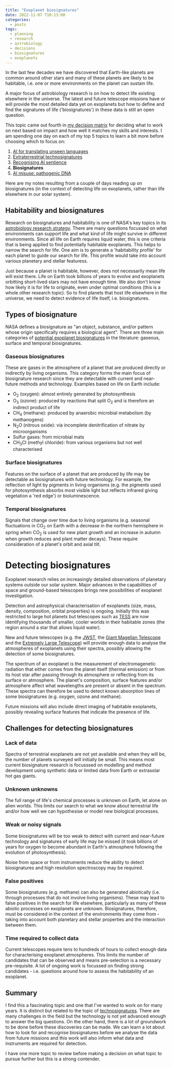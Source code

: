 ```yaml
---
title: "Exoplanet biosignatures"
date: 2022-11-07 T10:13:00
categories:
  - posts
tags:
  - planning
  - research
  - astrobiology
  - decisions
  - biosignatures
  - exoplanets
---
```


In the last few decades we have discovered that Earth-like planets are common around other stars and many of these planets are likely to be habitable, i.e. one or more environments on the planet can sustain life.

A major focus of astrobiology research is on how to detect life existing elsewhere in the universe. The latest and future telescope missions have or will provide the most detailed data yet on exoplanets but how to define and find the signatures of life ('biosignatures') in these data is still an open question. 

This topic came out fourth in [my decision matrix][choosing-research-topic] for deciding what to work on next based on impact and how well it matches my skills and interests. I am spending one day on each of my top 5 topics to learn a bit more before choosing which to focus on:

1. [AI for translating unseen languages][ai-nonhuman-language]
2. [Extraterrestrial technosignatures][technosignatures]
3. [Recognising AI sentience][ai-sentience]
4. **Biosignatures**
5. [AI misuse: pathogenic DNA][ai-misuse-pathogenic-dna]
   
Here are my notes resulting from a couple of days reading up on biosignatures (in the context of detecting life on exoplanets, rather than life elsewhere in our solar system).

## Habitability and biosignatures
Research on biosignatures and habitability is one of NASA's key topics in its [astrobiology research strategy][nasa-astrobiology-strategy]. There are many questions focussed on what environments can support life and what kind of life might survive in different environments. Since all life on Earth requires liquid water, this is one criteria that is being applied to find potentially habitable exoplanets. This helps to narrow the search for life. One aim is to generate a 'habitability profile' for each planet to guide our search for life. This profile would take into account various planetary and stellar featuress.

Just because a planet is habitable, however, does not necessarily mean life will exist there. Life on Earth took billions of years to evolve and exoplanets orbitting short-lived stars may not have enough time. We also don't know how likely it is for life to originate, even under optimal conditions (this is a whole other research topic). So to find planets that host life elsewhere in the universe, we need to detect evidence of life itself, i.e. biosignatures. 

## Types of biosignature
NASA defines a biosignature as "an object, substance, and/or pattern whose origin specifically requires a biological agent". There are three main categories of [potential exoplanet biosignatures][schweiterman-2018] in the literature: gaseous, surface and temporal biosignatures.

### Gaseous biosignatures
These are gases in the atmosphere of a planet that are produced directly or indirectly by living organisms. This category forms the main focus of biosignature research since they are detectable with current and near-future methods and technology. Examples based on life on Earth include:
- O<sub>2</sub> (oxygen): almost entirely generated by photosynthesis
- O<sub>3</sub> (ozone): produced by reactions that split O<sub>2</sub> and is therefore an indirect product of life
- CH<sub>4</sub> (methane): produced by anaerobic microbial metabolism (by methanogens) 
- N<sub>2</sub>O (nitrous oxide): via incomplete denitrification of nitrate by microorganisms
- Sulfur gases: from microbial mats
- CH<sub>3</sub>Cl (methyl chloride): from various organisms but not well characterised

### Surface biosignatures
Features on the surface of a planet that are produced by life may be detectable as biosignatures with future technology. For example, the reflection of light by pigments in living organisms (e.g. the pigments used for photosynthesis absorbs most visible light but reflects infrared giving vegetation a 'red edge') or bioluminescence.

### Temporal biosignatures
Signals that change over time due to living organisms (e.g. seasonal fluctuations in CO<sub>2</sub> on Earth with a decrease in the northern hemisphere in spring when CO<sub>2</sub> is used for new plant growth and an increase in autumn when growth reduces and plant matter decays). These require consideration of a planet's orbit and axial tilt.

# Detecting biosignatures
Exoplanet research relies on increasingly detailed observations of planetary systems outside our solar system. Major advances in the capabilities of space and ground-based telescopes brings new possibilities of exoplanet investigation. 

Detection and astrophysical characterisation of exoplanets (size, mass, density, composition, orbital properties) is ongoing. Initially this was restricted to large hot planets but telescopes such as [TESS][tess] are now identifying thousands of smaller, cooler worlds in their habitable zones (the region around a star that allows liquid water).

New and future telescopes (e.g. the [JWST][jwst], the [Giant Magellan Telescope][elt-gmt] and the [Extremely Large Telescope][elt-elt]) will provide enough data to analyse the atmospheres of exoplanets using their spectra, possibly allowing the detection of some biosignatures. 

The spectrum of an exoplanet is the measurement of electromagenetic radiation that either comes from the planet itself (thermal emission) or from its host star after passing through its atmosphere or reflecting from its surface or atmosphere. The planet's composition, surface features and/or atmosphere affect what wavelengths are present or absent in the spectrum. These spectra can therefore be used to detect known absorption lines of some biosignatures (e.g. oxygen, ozone and methane).

Future missions will also include direct imaging of habitable exoplanets, possibly revealing surface features that indicate the presence of life.

## Challenges for detecting biosignatures

### Lack of data
Spectra of terrestrial exoplanets are not yet available and when they will be, the number of planets surveyed will initially be small. This means most current biosignature research is focusssed on modelling and method development using synthetic data or limited data from Earth or extrasolar hot gas giants. 

### Unknown unknowns
The full range of life's chemical processes is unknown on Earth, let alone on alien worlds. This limits our search to what we know about terrestrial life and/or how well we can hypothesise or model new biological processes.

### Weak or noisy signals
Some biosignatures will be too weak to detect with current and near-future technology and signatures of early life may be missed (it took billions of years for oxygen to become abundant in Earth's atmosphere following the evolution of photosynthesis).

Noise from space or from instruments reduce the ability to detect biosignatures and high resolution spectroscopy may be required. 

### False positives
Some biosignatures (e.g. methane) can also be generated abiotically (i.e. through processes that do not involve living organisms). These may lead to false positives in the search for life elsewhere, particularly as many of these abiotic processes on exoplanets are unknown. Biosignatures, therefore, must be considered in the context of the environments they come from - taking into account both planetary and stellar properties and the interaction between them.

### Time required to collect data
Current telescopes require tens to hundreds of hours to collect enough data for characterising exoplanet atmospheres. This limits the number of candidates that can be observed and means pre-selection is a necessary pre-requisite. A lot of ongoing work is focussed on finding strong candidates - i.e. questions around how to assess the habitability of an exoplanet. 

## Summary
I find this a fascinating topic and one that I've wanted to work on for many years. It is distinct but related to the topic of [technosignatures][technosignatures]. There are many challenges in the field but the technology is not yet advanced enough to answer the big questions. On the other hand, there is a lot of groundwork to be done before these discoveries can be made. We can learn a lot about how to look for and recognise biosignatures before we analyse the data from future missions and this work will also inform what data and instruments are required for detection. 

I have one more topic to review before making a decision on what topic to pursue further but this is a strong contender.

[ai-nonhuman-language]: https://open-research.gemmadanks.com/posts/ai-for-decoding-non-human-languages/
[ai-misuse-pathogenic-dna]: https://open-research.gemmadanks.com/posts/ai-misuse-pathogenic-dna/
[ai-sentience]: https://open-research.gemmadanks.com/posts/recognising-ai-sentience/
[choosing-research-topic]: https://open-research.gemmadanks.com/posts/choosing-research-topic/
[elt-gmt]: https://giantmagellan.org/
[elt-elt]: https://elt.eso.org/
[jwst]: https://webb.nasa.gov/index.html
[nasa-astrobiology-strategy]: https://astrobiology.nasa.gov/about/astrobiology-strategy/
[nasa-astrobiology-strategy-2015]: https://astrobiology.nasa.gov/nai/media/medialibrary/2016/04/NASA_Astrobiology_Strategy_2015_FINAL_041216.pdf
[nasa-astrobiology-roadmap-2008]: https://astrobiology.nasa.gov/nai/media/medialibrary/2013/09/AB_roadmap_2008.pdf
[schweiterman-2018]: https://www.liebertpub.com/doi/10.1089/ast.2017.1729
[technosignatures]: https://open-research.gemmadanks.com/posts/technosignatures/
[tess]: https://www.nasa.gov/tess-transiting-exoplanet-survey-satellite